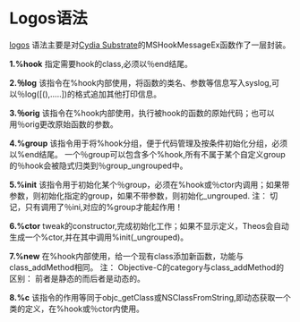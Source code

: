 # Logos语法

[logos](http://iphonedevwiki.net/index.php/Logos) 语法主要是对[Cydia Substrate](http://iphonedevwiki.net/index.php/Cydia_Substrate)的MSHookMessageEx函数作了一层封装。

**1.%hook** 
指定需要hook的class,必须以％end结尾。

**2.％log** 
该指令在%hook内部使用，将函数的类名、参数等信息写入syslog,可以％log([(),…..])的格式追加其他打印信息。

**3.％orig** 
该指令在%hook内部使用，执行被hook的函数的原始代码；也可以用％orig更改原始函数的参数。

**4.%group** 
该指令用于将%hook分组，便于代码管理及按条件初始化分组，必须以%end结尾。 
一个％group可以包含多个%hook,所有不属于某个自定义group的％hook会被隐式归类到％group_ungrouped中。

**5.%init** 
该指令用于初始化某个％group，必须在%hook或％ctor内调用；如果带参数，则初始化指定的group，如果不带参数，则初始化_ungrouped. 
注： 
切记，只有调用了％ini,对应的%group才能起作用！

**6.%ctor** 
tweak的constructor,完成初始化工作；如果不显示定义，Theos会自动生成一个%ctor,并在其中调用%init(_ungrouped)。

**7.%new** 
在%hook内部使用，给一个现有class添加新函数，功能与class_addMethod相同。 
注： 
Objective-C的category与class_addMethod的区别： 
前者是静态的而后者是动态的。

**8.%c** 
该指令的作用等同于objc_getClass或NSClassFromString,即动态获取一个类的定义，在%hook或％ctor内使用。

